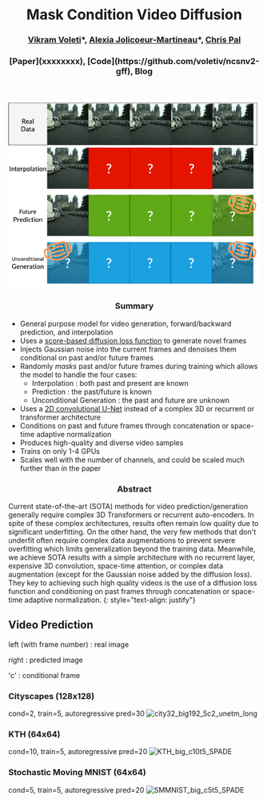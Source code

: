 <h1 align="center"> Mask Condition Video Diffusion</h1>

<h3 align="center"> <a href="https://voletiv.github.io" target="_blank">Vikram Voleti</a>*, <a href="https://ajolicoeur.wordpress.com/about/" target="_blank">Alexia Jolicoeur-Martineau</a>*, <a href="https://sites.google.com/view/christopher-pal" target="_blank">Chris Pal</a></h3>

<h3 align="center"> [Paper](xxxxxxxx), [Code](https://github.com/voletiv/ncsnv2-gff), Blog </h3>

&nbsp;

<img src="./MaskCondVideoDiff2.png" alt="Overview">

<h3 align="center"> Summary </h3>

* General purpose model for video generation, forward/backward prediction, and interpolation
* Uses a [score-based diffusion loss function](https://yang-song.github.io/blog/2021/score/) to generate novel frames
* Injects Gaussian noise into the current frames and denoises them conditional on past and/or future frames
* Randomly *masks* past and/or future frames during training which allows the model to handle the four cases:
  * Interpolation : both past and present are known
  * Prediction : the past/future is known
  * Unconditional Generation : the past and future are unknown
* Uses a [2D convolutional U-Net](https://arxiv.org/abs/2006.11239) instead of a complex 3D or recurrent or transformer architecture
* Conditions on past and future frames through concatenation or space-time adaptive normalization
* Produces high-quality and diverse video samples
* Trains on only 1-4 GPUs
* Scales well with the number of channels, and could be scaled much further than in the paper

<h3 align="center"> Abstract </h3>

Current state-of-the-art (SOTA) methods for video prediction/generation generally require complex 3D Transformers or recurrent auto-encoders. In spite of these complex architectures, results often remain low quality due to significant underfitting. On the other hand, the very few methods that don't underfit often require complex data augmentations to prevent severe overfitting which limits generalization beyond the training data. Meanwhile, we achieve SOTA results with a simple architecture with no recurrent layer, expensive 3D convolution, space-time attention, or complex data augmentation (except for the Gaussian noise added by the diffusion loss). They key to achieving such high quality videos is the use of a diffusion loss function and conditioning on past frames through concatenation or space-time adaptive normalization.
{: style="text-align: justify"}


## Video Prediction

left (with frame number) : real image

right : predicted image

'c' : conditional frame

### Cityscapes (128x128)
cond=2, train=5, autoregressive pred=30
![city32_big192_5c2_unetm_long](./city32_big192_5c2_unetm_long_75_half.gif "Cityscapes c2t5")

### KTH (64x64)
cond=10, train=5, autoregressive pred=20
![KTH_big_c10t5_SPADE](./KTH_big_c10t5_SPADE.gif "KTH c10t5")

### Stochastic Moving MNIST (64x64)
cond=5, train=5, autoregressive pred=20
![SMMNIST_big_c5t5_SPADE](./SMMNIST_big_c5t5_SPADE_videos_300000.gif "SMMNIST c5t5")




